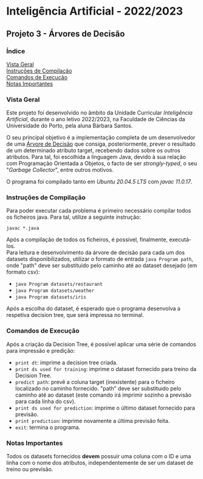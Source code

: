 # Inteligência Artificial - 2022/2023

## Projeto 3 - Árvores de Decisão

### Índice
  
  [Vista Geral](#vista-geral)  
  [Instruções de Compilação](#instruções-de-compilação)  
  [Comandos de Execução](#comandos-de-execução)  
  [Notas Importantes](#notas-importantes)


### Vista Geral

Este projeto foi desenvolvido no âmbito da Unidade Curricular *Inteligência Artificial*, durante o ano letivo 2022/2023, na Faculdade de Ciências da Universidade do Porto, pela aluna Bárbara Santos.

O seu principal objetivo é a implementação completa de um desenvolvedor de uma [Árvore de Decisão](https://en.wikipedia.org/wiki/Decision_tree "Descrição de Árvores de Decisão - Wikipédia (Inglês)") que consiga, posteriormente, prever o resultado de um determinado atributo target, recebendo dados sobre os outros atributos. Para tal, foi escolhida a linguagem Java, devido à sua relação com Programação Orientada a Objetos, o facto de ser *strongly-typed*, o seu "*Garbage Collector*", entre outros motivos.

O programa foi compilado tanto em *Ubuntu 20.04.5 LTS* com *javac 11.0.17*.

### Instruções de Compilação

Para poder executar cada problema é primeiro necessário compilar todos os ficheiros java. Para tal, utilize a seguinte instrução:

`javac *.java`

Após a compilação de todos os ficheiros, é possível, finalmente, executá-los.  
Para leitura e desenvolvimento da árvore de decisão para cada um dos datasets disponibilizados, utilizar o formato de entrada `java Program path`, onde "path" deve ser substituido pelo caminho até ao dataset desejado (em formato csv):  
- `java Program datasets/restaurant`
- `java Program datasets/weather`
- `java Program datasets/iris`

Após a escolha do dataset, é esperado que o programa desenvolva a respetiva decision tree, que será impressa no terminal.

### Comandos de Execução

Após a criação da Decision Tree, é possível aplicar uma série de comandos para impressão e predição:

- `print dt`: imprime a decision tree criada.
- `print ds used for training`: imprime o dataset fornecido para treino da Decision Tree.
- `predict path`: prevê a coluna target (inexistente) para o ficheiro localizado no caminho fornecido. "path" deve ser substituido pelo caminho até ao dataset (este comando irá imprimir sozinho a previsão para cada linha do csv).
- `print ds used for prediction`: imprime o último dataset fornecido para previsão.
- `print prediction`: imprime novamente a última previsão feita.
- `exit`: termina o programa.

### Notas Importantes

Todos os datasets fornecidos **devem** possuir uma coluna com o ID e uma linha com o nome dos atributos, independentemente de ser um dataset de treino ou previsão.
